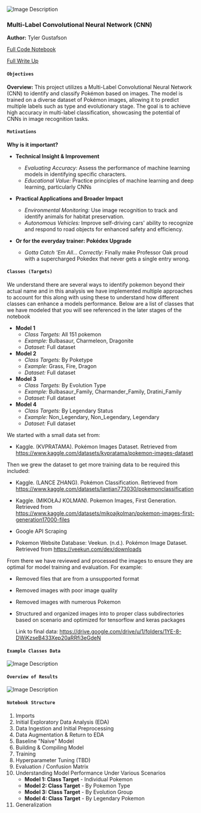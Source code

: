 ![Image Description](https://i.imgur.com/JvSydqn.jpg)
### Multi-Label Convolutional Neural Network (CNN)

**Author:** Tyler Gustafson

[Full Code Notebook](https://github.com/Tyler-Gustafson/Multi_label_convolutional_neural_network_CNN/blob/main/FINAL_NOTEBOOK_Convolutional_Neural_Network_Pokemon.ipynb)

[Full Write Up](https://www.tylerjaygustafson.com/cnn-multi-classification)


#### ``Objectives``

**Overview:** This project utilizes a Multi-Label Convolutional Neural Network (CNN) to identify and classify Pokémon based on images. The model is trained on a diverse dataset of Pokémon images, allowing it to predict multiple labels such as type and evolutionary stage. The goal is to achieve high accuracy in multi-label classification, showcasing the potential of CNNs in image recognition tasks.

#### ``Motivations``
**Why is it important?**
- **Technical Insight & Improvement**
    - *Evaluating Accuracy:* Assess the performance of machine learning models in identifying specific characters.
    - *Educational Value:* Practice principles of machine learning and deep learning, particularly CNNs
- **Practical Applications and Broader Impact**
    - *Environmental Monitoring:* Use image recognition to track and identify animals for habitat preservation.
    - *Autonomous Vehicles:* Improve self-driving cars' ability to recognize and respond to road objects for enhanced safety and efficiency.

- **Or for the everyday trainer: Pokédex Upgrade**
    - *Gotta Catch 'Em All… Correctly:* Finally make Professor Oak proud with a supercharged Pokedex that never gets a single entry wrong.
 
#### ``Classes (Targets)``
We understand there are several ways to identify pokemon beyond their actual name and in this analysis we have implemented multiple approaches to account for this along with using these to understand how different classes can enhance a models performance. Below are a list of classes that we have modeled that you will see referenced in the later stages of the notebook
- **Model 1**
    - *Class Targets:* All 151 pokemon
    - *Example:* Bulbasaur, Charmeleon, Dragonite
    - *Dataset:* Full dataset
- **Model 2**
    - *Class Targets:* By Poketype
    - *Example:* Grass, Fire, Dragon
    - *Dataset:* Full dataset
- **Model 3**
    - *Class Targets:* By Evolution Type
    - *Example:* Bulbasaur_Family, Charmander_Family, Dratini_Family
    - *Dataset:* Full dataset
- **Model 4**
    - *Class Targets:* By Legendary Status
    - *Example:* Non_Legendary, Non_Legendary, Legendary
    - *Dataset:* Full dataset

We started with a small data set from:
- Kaggle. (KVPRATAMA). Pokémon Images Dataset. Retrieved from
https://www.kaggle.com/datasets/kvpratama/pokemon-images-dataset

Then we grew the dataset to get more training data to be required this included:
- Kaggle. (LANCE ZHANG). Pokémon Classification. Retrieved from
https://www.kaggle.com/datasets/lantian773030/pokemonclassification
- Kaggle. (MIKOŁAJ KOLMAN). Pokemon Images, First Generation. Retrieved from
https://www.kaggle.com/datasets/mikoajkolman/pokemon-images-first-generation17000-files

- Google API Scraping
- Pokemon Website Database: Veekun. (n.d.). Pokémon Image Dataset. Retrieved from https://veekun.com/dex/downloads

From there we have reviewed and processed the images to ensure they are optimal for model training and evaluation. For example:
- Removed files that are from a unsupported format
- Removed images with poor image quality
- Removed images with numerous Pokemon
- Structured and organized images into to proper class subdirectories based on scenario and optimized for tensorflow and keras packages
 
  Link to final data: https://drive.google.com/drive/u/1/folders/1YE-8-DWiKzseB433Xep20aRRfi3eGdeN

#### ``Example Classes Data``
![Image Description](https://github.com/Tyler-Gustafson/Multi_label_convolutional_neural_network_CNN/blob/main/01_background_info/data_sample_images_pokemon.jpg?raw=true)


#### ``Overview of Results``
![Image Description](https://github.com/Tyler-Gustafson/Multi_label_convolutional_neural_network_CNN/blob/main/01_background_info/preliminary_generalization_performance.jpg?raw=true)

  #### ``Notebook Structure``
1. Imports
2. Initial Exploratory Data Analysis (EDA)
3. Data Ingestion and Initial Preprocessing
4. Data Augmentation & Return to EDA
5. Baseline "Naive" Model
6. Building & Compiling Model
7. Training
8. Hyperparameter Tuning (TBD)
9. Evaluation / Confusion Matrix
10. Understanding Model Performance Under Various Scenarios
    - **Model 1: Class Target** - Individual Pokemon
    - **Model 2: Class Target** - By Pokemon Type
    - **Model 3: Class Target** - By Evolution Group
    - **Model 4: Class Target** - By Legendary Pokemon
11. Generalization
